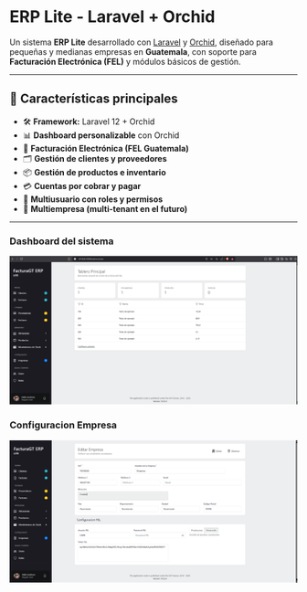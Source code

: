 # ERP Lite - Laravel + Orchid

Un sistema **ERP Lite** desarrollado con [Laravel](https://laravel.com) y [Orchid](https://orchid.software/), diseñado para pequeñas y medianas empresas en **Guatemala**, con soporte para **Facturación Electrónica (FEL)** y módulos básicos de gestión.

---

## 🚀 Características principales

- 🛠️ **Framework:** Laravel 12 + Orchid
- 📊 **Dashboard personalizable** con Orchid
- 🧾 **Facturación Electrónica (FEL Guatemala)**
- 🗂️ **Gestión de clientes y proveedores**
- 📦 **Gestión de productos e inventario**
- 💳 **Cuentas por cobrar y pagar**
- 👤 **Multiusuario con roles y permisos**
- 🏢 **Multiempresa (multi-tenant en el futuro)**

---


### Dashboard del sistema
![Dashboard](screenshots/Dashboard.png)

### Configuracion Empresa
![Login](screenshots/Empresa.png)
